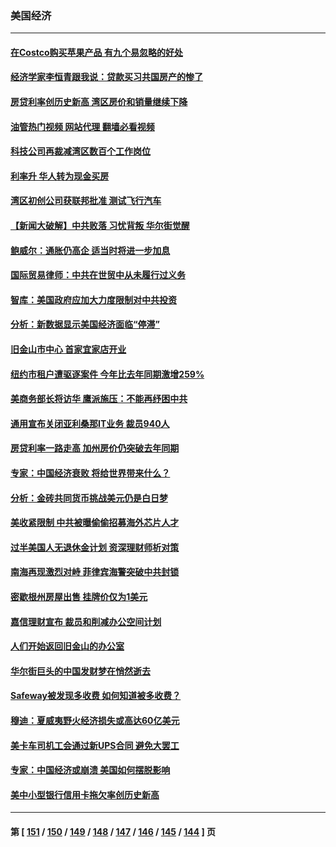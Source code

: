 ### 美国经济
---
#### [在Costco购买苹果产品 有九个易忽略的好处](../../pages/ncid1078158/n14059739.md?08280445) 
#### [经济学家李恒青跟我说：贷款买习共国房产的惨了](../../pages/ncid1078158/n14061738.md?08280445) 
#### [房贷利率创历史新高 湾区房价和销量继续下降](../../pages/ncid1078158/n14061735.md?08280445) 
#### [油管热门视频 网站代理 翻墙必看视频](http://138.2.39.72:81/youtube.html?epic-marker?08280445)
#### [科技公司再裁减湾区数百个工作岗位](../../pages/ncid1078158/n14061729.md?08280445) 
#### [利率升 华人转为现金买房](../../pages/ncid1078158/n14061482.md?08280445) 
#### [湾区初创公司获联邦批准 测试飞行汽车](../../pages/ncid1078158/n14061474.md?08280445) 
#### [【新闻大破解】中共败落 习忧背叛 华尔街觉醒](../../pages/ncid1078158/n14061272.md?08280445) 
#### [鲍威尔：通胀仍高企 适当时将进一步加息](../../pages/ncid1078158/n14061263.md?08280445) 
#### [国际贸易律师：中共在世贸中从未履行过义务](../../pages/ncid1078158/n14060603.md?08280445) 
#### [智库：美国政府应加大力度限制对中共投资](../../pages/ncid1078158/n14057588.md?08280445) 
#### [分析：新数据显示美国经济面临“停滞”](../../pages/ncid1078158/n14061104.md?08280445) 
#### [旧金山市中心 首家宜家店开业](../../pages/ncid1078158/n14060983.md?08280445) 
#### [纽约市租户遭驱逐案件 今年比去年同期激增259%](../../pages/ncid1078158/n14060851.md?08280445) 
#### [美商务部长将访华 鹰派施压：不能再纾困中共](../../pages/ncid1078158/n14060716.md?08280445) 
#### [通用宣布关闭亚利桑那IT业务 裁员940人](../../pages/ncid1078158/n14060697.md?08280445) 
#### [房贷利率一路走高 加州房价仍突破去年同期](../../pages/ncid1078158/n14060630.md?08280445) 
#### [专家：中国经济衰败 将给世界带来什么？](../../pages/ncid1078158/n14059746.md?08280445) 
#### [分析：金砖共同货币挑战美元仍是白日梦](../../pages/ncid1078158/n14060563.md?08280445) 
#### [美收紧限制 中共被曝偷偷招募海外芯片人才](../../pages/ncid1078158/n14060258.md?08280445) 
#### [过半美国人无退休金计划 资深理财师析对策](../../pages/ncid1078158/n14060069.md?08280445) 
#### [南海再现激烈对峙 菲律宾海警突破中共封锁](../../pages/ncid1078158/n14059541.md?08280445) 
#### [密歇根州房屋出售 挂牌价仅为1美元](../../pages/ncid1078158/n14059434.md?08280445) 
#### [嘉信理财宣布 裁员和削减办公空间计划](../../pages/ncid1078158/n14059432.md?08280445) 
#### [人们开始返回旧金山的办公室](../../pages/ncid1078158/n14059419.md?08280445) 
#### [华尔街巨头的中国发财梦在悄然逝去](../../pages/ncid1078158/n14059247.md?08280445) 
#### [Safeway被发现多收费 如何知道被多收费？](../../pages/ncid1078158/n14059404.md?08280445) 
#### [穆迪：夏威夷野火经济损失或高达60亿美元](../../pages/ncid1078158/n14059384.md?08280445) 
#### [美卡车司机工会通过新UPS合同 避免大罢工](../../pages/ncid1078158/n14059160.md?08280445) 
#### [专家：中国经济或崩溃 美国如何摆脱影响](../../pages/ncid1078158/n14059150.md?08280445) 
#### [美中小型银行信用卡拖欠率创历史新高](../../pages/ncid1078158/n14059138.md?08280445) 

---
#### 第 [ [151](./151.md?08280445) / [150](./150.md?08280445) / [149](./149.md?08280445) / [148](./148.md?08280445) / [147](./147.md?08280445) / [146](./146.md?08280445) / [145](./145.md?08280445) / [144](./144.md?08280445) ] 页
